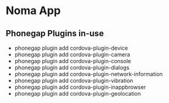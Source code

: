 # Noma App

## Phonegap Plugins in-use
- phonegap plugin add cordova-plugin-device
- phonegap plugin add cordova-plugin-camera
- phonegap plugin add cordova-plugin-console
- phonegap plugin add cordova-plugin-dialogs
- phonegap plugin add cordova-plugin-network-information
- phonegap plugin add cordova-plugin-vibration
- phonegap plugin add cordova-plugin-inappbrowser
- phonegap plugin add cordova-plugin-geolocation

